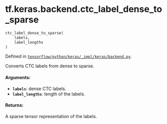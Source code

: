 <div itemscope itemtype="http://developers.google.com/ReferenceObject">
<meta itemprop="name" content="tf.keras.backend.ctc_label_dense_to_sparse" />
</div>

# tf.keras.backend.ctc_label_dense_to_sparse

``` python
ctc_label_dense_to_sparse(
    labels,
    label_lengths
)
```



Defined in [`tensorflow/python/keras/_impl/keras/backend.py`](https://www.tensorflow.org/code/tensorflow/python/keras/_impl/keras/backend.py).

Converts CTC labels from dense to sparse.

#### Arguments:

* <b>`labels`</b>: dense CTC labels.
* <b>`label_lengths`</b>: length of the labels.


#### Returns:

A sparse tensor representation of the labels.